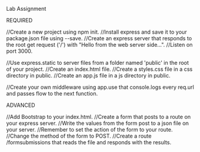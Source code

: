 Lab Assignment

REQUIRED

//Create a new project using npm init.
//Install express and save it to your package.json file using --save.
//Create an express server that responds to the root get request ('/') with "Hello from the web server side...".
//Listen on port 3000.

//Use express.static to server files from a folder named 'public' in the root of your project.
//Create an index.html file.
//Create a styles.css file in a css directory in public.
//Create an app.js file in a js directory in public.

//Create your own middleware using app.use that console.logs every req.url and passes flow to the next function.

ADVANCED

//Add Bootstrap to your index.html.
//Create a form that posts to a route on your express server.
//Write the values from the form post to a json file on your server.
//Remember to set the action of the form to your route.
//Change the method of the form to POST.
//Create a route /formsubmissions that reads the file and responds with the results.